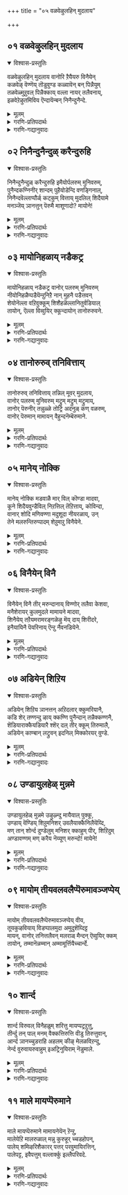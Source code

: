 +++
title = "०५ वळवेऴुलहिन् मुदलाय"

+++


## ०१ वळवेऴुलहिन् मुदलाय
<details open><summary>विश्वास-प्रस्तुतिः</summary>

वळवेऴुलहिन् मुदलाय वानोरि ऱैयैयरु विनैयेन्  
कळवेऴ् वॆण्णॆय् तॊडुवुण्ड कळ्वावॆन् बन् पिन्नैयुम्  
तळवेळ्मुऱुवल् पिन्नैक्काय् वल्ला नायर् तलैवनाय्,  
इळवेऱेऴुतमिविय ऎन्दायॆन्बन् निनैन्दुनैन्दे.
</details>

<details><summary>मूलम्</summary>

वळवेऴुलहिन् मुदलाय वानोरि ऱैयैयरु विनैयेन्  
कळवेऴ् वॆण्णॆय् तॊडुवुण्ड कळ्वावॆन् बन् पिन्नैयुम्  
तळवेळ्मुऱुवल् पिन्नैक्काय् वल्ला नायर् तलैवनाय्,  
इळवेऱेऴुतमिविय ऎन्दायॆन्बन् निनैन्दुनैन्दे.
</details>

<details><summary>गरणि-प्रतिपदार्थः</summary>

वळम् = सुन्दरवाद \(समृद्धवाद\), एऴु उलहिन् = एळु लोकगळिगू, मुदल् आय = मेल्पट्टवराद, वानोर् = नित्यसूरिगळ \(अमरर\), इऱैयै = ऒडॆयनन्नु, अरु विनैयेन् = अपरूपवाद \(अतिक्रूरवाद\) पापगळन्नुळ्ळ नानु, कळवु = कळ्ळतनवन्नु, एळ् = प्रकटिसुवन्तॆ, वॆण्णॆय् = बॆण्णॆयन्नु, तॊडु उण्ड = बाचि तिन्द, कळ्वा = कळ्ळने, ऎन् बन् = ऎन्नुत्तेनॆ, पिन्नैयुम् = अनन्तर \(आमेलू\), तळवु = मल्लिगॆयन्नु, एऴ् = प्रकटिसुवन्तॆ, \(सूचिसुवन्तॆ\), मुऱुवल् = मुगुळ्नगॆय, पिन्नैक्कु आय् = नप्पिन्नैदेविगोस्कर, वल् = बलिष्ठराद \(श्रेष्ठराद\), आनायर् = गोवळर, तलैवन् आय् = ऒडॆयनागि, इळ = यौवनद, एऱ् एऴुम् = गूळिगळु एळन्नू, तऴुविय = \(हिडिदु\) अडगिसिद, ऎन् ताय् = नन्न स्वामिये, ऎन् बन् = ऎन्नुत्तेनॆ, निनैन्दु = चिन्तिसि, नैन्दे = व्यथॆपट्टु. \(सङ्कटगॊण्डे\). 
</details>

<details><summary>गरणि-गद्यानुवादः</summary>

सुन्दरसमृद्धवाद एळु लोकगळिगू मेल्पट्टवराद नित्यसूरिगळ ऒडॆयनन्नु, अतिक्रूरवाद पापगळन्नु माडिद नानु, ’कळ्ळतनवन्नु प्रकटिसुवन्तॆ बॆण्नॆयन्नु बाचि तिन्द कळ्ळने’ ऎन्नुत्तेनॆ. आमेलॆ \(बिरियुव\) मल्लिगॆयन्नु सूचिसुवन्तॆ मुगुळ्नगॆयुळ्ळ नप्पिन्नैदेविगोस्कर श्रेष्ठरू बलिष्ठरू आद गोवळर ऒडॆयनागि यौवनद एळुगूळिगळन्नू हिडिदु अडगिसिद नन्न स्वामिये ऎन्दु नॊन्दु चिन्तिसि ऎन्नुत्तेनॆ. 

इल्लि भगवन्तनन्नु कुरितु मूरु विषयगळन्नु हेळलागिदॆ. मॊदलनॆयदु भगवन्तन परत्व मत्तु सर्वलोकेश्वरत्व मिक्क ऎरडु अवनु श्रीकृष्णनागि अवतरिसिदाग नडॆसिद्दु , गोवळर मनॆगळल्लि नुसुळि बॆण्नॆयन्नुण्डद्दु मत्तु एळु बलिष्ठगूळिगळन्नु ऒब्बने हिडिदु अडगिसिद्दु.

सुन्दरवू समृद्धवू आद एळु लोकगळन्नु सृष्टिसि निर्वहिसुव स्वामियु, अवुगळिन्द आचॆगॆ परमपददल्लि नॆलसिरुव नित्यसूरिगळिगू ऒडॆयनु, निर्वाहकनु. अवर नित्यकैङ्कर्यवन्नु स्वीकरिसुत्ता अवरिगॆ नित्यानन्दसुखवन्नु कॊडतक्कवनु. 

भगवन्तनु श्रीकृष्णनागि अवतरिसि नन्दगोकुलदल्लि नन्दगोप यशोदॆयर साकुमगनागि बॆळॆयुत्तिद्दाग, गोकुलद मनॆमनॆगू नुसुळि, यारिगू अरियदन्तॆ, गोपियरु शेखरिसि भद्रपडिसिद्द बॆण्णॆयन्नॆल्ला बाचि तिन्दु,’कळ्ल’नॆन्दु ’मयूरि’यॆन्दु दूरु पडॆदनु. 

श्रीकृष्णनु यौवनस्थनाद बळिक नडॆदद्दु एळु गूळिगळ प्रसङ्ग. गोवळवंशद राजनॊब्ब एळुगूळिगळन्नु साकिद्दनु. आ राजनिगॆ परमसुन्दरियाद मगळॊब्बळु. अवळिगॆ ’नप्पिन्नैदेवि’ ’सत्यॆ’ ऎम्ब हॆसरु. याव शूरनु, तन्नल्लि रुव एळुगूळिगळन्नू ऒब्बने ऎदुरिसि, हिडिदु, कट्टिहाकुवनो अवनिगॆ तन्न मगळन्नु कॊट्टु मदुवॆ माडुवुदागि प्रकटिसिद्दनु. इदन्नु तिळिदु, श्रीकृष्णनु आ एळु गूळिगळन्नू हिडिदु अडगिदनु मत्तु नप्पिन्नैदेविय कैहिडिदनु. 

आळ्वाररु हेळुत्तारॆ- नानु अत्यन्तनीच. कडुपापि. भगवन्तनादरो महामहिम. तानु सृष्टिसि निर्वहिसुत्तिरुव एळुलोकगळिगू मेल्पट्टिरुव परमपददल्लि नॆलसिरुव नित्यसूरिगळ निर्वाहकने अवनु. इन्थवनन्नु नानु आतुरपट्टु ’बॆण्णॆकळ्ळा’ ऎन्नुत्तेनॆ. नानॆन्दद्दन्नु कुरितु नाने योचिसिदाग, नन्न अल्पतनद अरिवु ननगागुत्तदॆ. आ कूडले, नानु नॊन्दुकॊळ्ळुत्तेनॆ. मत्तु “एळु बलिष्ठगूळिगळन्नु ऒब्बने ऎदुरिसि, अडगिसिद, अप्रतिम शूरने” ऎन्नुत्तेनॆ. 

भगवन्तनिगॆ इष्टवादद्दु यावुदो? अवनन्नु तॆगळिमातनाडुवुदो? इल्लवे, अवनन्नु हॊगळिहाडुवुदो? 

ऎरडू भगवन्तन स्तुतिये\! ऒन्दु निन्दास्तुतियादरॆ, मत्तॊन्दु सहजस्तुति. 

“भगवन्त, नीनु महामहिम, कैवल्यपति.....” ऎन्दु मुन्तागि मनसार स्तुतिसुत्ता, भक्तनु तन्न अल्पतनवन्नु कण्डुकॊळ्ळुवुदु अदन्नु भगवन्तनल्लि निवेदिसिकॊळ्ळुवुदु प्रपत्ति मार्गद ऒन्दु मुख्यवाद मॆट्टिलु ऎन्नुत्तारॆ तिळिदवरु.
</details>



## ०२ निनैन्दुनैन्दुळ् करैन्दुरुहि
<details open><summary>विश्वास-प्रस्तुतिः</summary>

निनैन्दुनैन्दुळ् करैन्दुरुहि इमैयोर्पलरुम् मुनिवरुम्,  
पुनैन्दकण्निनीर् शान्दम् पुहैयोडेन्दि वणङ्गिनाल्,  
निनैन्दवॆल्लाप्पौर्ळ् कट्कुम् वित्ताय् मुदलिल् शिदैयामे  
मनञ्जॆय् ञानत्तुन् पॆरुमै माशूणादो? मायोने\!
</details>

<details><summary>मूलम्</summary>

निनैन्दुनैन्दुळ् करैन्दुरुहि इमैयोर्पलरुम् मुनिवरुम्,  
पुनैन्दकण्निनीर् शान्दम् पुहैयोडेन्दि वणङ्गिनाल्,  
निनैन्दवॆल्लाप्पौर्ळ् कट्कुम् वित्ताय् मुदलिल् शिदैयामे  
मनञ्जॆय् ञानत्तुन् पॆरुमै माशूणादो? मायोने\!
</details>

<details><summary>गरणि-प्रतिपदार्थः</summary>

निनैन्दु = \(निन्नन्नु कुरितु\) चिन्तिसि, नैन्दु = कृशवागि, उळ् करैन्दु = मनस्सु शिथिलगॊण्डु, उरुहि = करगि, इमैयोर् पलरुम् = अनेकानेक देवतॆगळु, मुनिवरुम् = ऋषिगळू, पुनैन्द कण्णि = कट्टिद हारवन्नू, नीर् = नीरन्नू, शान्दम् = गन्धवन्नू पुहैयोडु = धूपवन्नू, एन्दि = तन्दु \(ऎत्तिकॊण्डु बन्दु\), वणङ्गिनाल् = नमस्करिसिदरॆ, निनैन्द = योचिसतक्क \(सङ्कल्पिसतक्क\), ऎल्लाम् पॊरुळ् कट्कुम् = ऎल्ला वस्तुगळिगू, वित्ताय् = कारणनागि, मुदलिल् = \(निन्न\) स्वरूपदल्लिये, शिदैया मे = विकारगॊळ्ळदन्तॆये, मनम् शॆय् =मनस्सु माडुवन्थ, ञानत्तु = \(सङ्कल्पिसुव\) ज्ञानद, उन् पॆरुमै = निन्न हिरिमॆयु, माशु उणादो? = मासुवुदिल्लवे? मायोने = मायात्मकने \(आश्चर्यकारकने\)\! 
</details>

<details><summary>गरणि-गद्यानुवादः</summary>

मायात्मने \(आश्चर्यकारकने\), अनेकानेक देवतॆगळू महर्षिगळू कट्टिद हारवन्नू नीरन्नू गन्धवन्नू धूपवन्नू ऎत्तिकॊण्डु बन्दु नमस्करिसिदरॆ, योचनॆगॆ बरतक्क ऎल्ला वस्तुगळिगू कारणनागि, निन्न स्वरूपदल्लिये, विकारगॊळ्ळदन्तॆये मनस्सु माडुवन्थ सङ्कल्पज्ञानवुळ्ळ निन्न हिरिमॆयु मासुवुदिल्लवे? 

हिन्दिन पाशुरदल्लि, आळ्वाररु तमगू भगवन्तनिगू इरुव अन्तरवन्नु सूचिसतॊडगिदरु. नानु नीच. ऎल्ल रीतियल्लू नानु अधमाधम’ ऎन्तलू ’नीनु महामहिम, कैवल्यपति’ ऎन्तलू हेळतॊडगिदरु. हीगॆ भक्तनु भगवन्तनल्लि तन्न नैच्यभाववन्नु दीननागि भगवन्तनल्लि प्रकटपडिसुवुदन्नु ’नैचान्युसन्धान’ ऎन्नुत्तरॆ. 

इष्टरिन्दले भगवन्तन मनस्सु तम्म कडॆगॆ वालुवुदिल्लवॆन्निसितो हेगो\! आळ्वाररु अदन्ने ई पाशुरदल्लि मत्तॊन्दु बगॆयागि हेळुत्तारॆ. 

आळ्वाररु हेळुत्तारॆ- भगवन्त, निन्न कॆलसगळॆल्लवू आश्चर्यकारकगळु. सङ्कल्पमात्रदिन्दले नीनु सृष्ट्टियन्नु नडॆसुत्ती. योचनॆगॆ बरतक्क ऎल्ला वस्तुगळु नीनु मनस्सु माडिद कूडले सृष्टिगॊळ्ळुत्तवॆ. हीगॆ, सृष्टियागुव ऒन्दॊन्दु वस्तुविगू मूलवस्तुयाद बळिकलू नीनु निन्न स्वस्वरूपदिन्दले बॆळगुवॆ. विकारहॊन्दुवुदे इल्ल\! इदु निन्न साटियिल्लद हिरिमॆयल्लवे? आश्चर्यकारिये नीनु\! परमपददल्लि, ऎन्दरॆ, निन्न सृष्टियिन्द आचॆगॆ, नित्यसूरिगळ परिशुद्धवाद नित्यसेवॆयन्नु स्वीकरिसुत्ता अवरिगॆ सन्तृप्तियन्नुण्टुमाडुत्ता इरुवुदु मात्रवे निन्न पूर्णतॆये? ब्रह्मादि देवतॆगळु, सनकसनन्दादि महर्षिगळू तीर्थ, पुष्पगन्ध, धूप, नमस्कारगळॊडनॆ निन्नन्नु पूजिसि आश्रयिसुवाग निर्मलवाद \(परमपवित्रवाद\) निन्न हिरिमॆगॆ कळङ्कवुण्टागुवुदिल्लवे? कडुनीचनाद नन्न पूजाश्रयदिन्द मात्रवे निन्न महिमॆगॆ कुन्दु बरुवुदे? 

भगवन्तनिगॆ आश्रितरॆल्लरू समरे, ब्रह्मनागलि, रुद्रनागलि, दिक्पालकरागलि, महर्षिगळागलि, कडुपापि मानवने आगलि – ऎल्लरिगू ऒन्दे समनागि कृपॆदोरुवुदरल्लिदॆ भगवन्तन हिरिमॆ\! 

वस्तुविन उत्पत्तिगॆ मूरु कारणगळुण्टॆन्नुत्तारॆ. इदन्नु निदर्शनद मूलक विवरिसुत्तारॆ. मडकॆ ऎम्ब वस्तु इदॆ. इदक्कॆ मूलवस्तु मण्णु. मण्णिनिन्द मडकॆ आगुत्तदॆ. मण्णन्नु मडकॆय रूपक्कॆ तरुववनु कुम्बार. कुम्बारनिल्लदॆ, मण्णिद्दरू मडकॆ इल्ल. आद्दरिन्द, कुम्बार मडकॆयागुवुदक्कॆ मत्तॊन्दु कारण. मण्णु, कुम्बार, इद्दरू सह मडकॆय रूपवन्नु उण्टुमाडुवुदक्कॆ मत्तॊन्दु वस्तु बेकु. अदु तट्टुव कोलु, अथवा चक्र. इदु मूरनॆय कारण. ई मूरु कारणगळिगॆ हॆसरुगळिवॆ. मण्णन्नु ’उपदान कारण” ऎन्नुत्तारॆ. कुम्बारनन्नु ’निमित्त कारण’ ऎन्नुत्तारॆ. तट्टुव कोलु चक्रगळन्नु सहकारि कारण’ ऎन्नुत्तारॆ. 

मण्णु होगि मडकॆ आयितु, दिट. मडकॆ मण्णिनदे आदरू अदक्कॆ मॊदलु तॆगॆदुकॊण्ड मण्णिन रूपविल्ल. मण्णु, आद्दरिन्द, विकारगॊण्डु मडकॆ आयितु. याव वस्तु उत्पत्तियादरू सह, अदु तन्न मूलरूपवन्नु उळिसिकॊळ्ळलारदु. अदु विकारगॊळ्ळलेबेकु. इदु सृष्टिय नियम ऎन्नुत्तारॆ. 

भगवन्तन विषयवन्नु तॆगॆदुकॊण्डरॆ, सृष्टिय ऎल्ला वस्तुगळिगू भगवन्तने उपादान कारण. कण्णिगॆ काणिसुव, योचनॆगॆ बरुव ऎल्ला बगॆय चेतन अचेतन वस्तुगळू अवने आगि, अवुगळु बदलावणॆ हॊन्दुवुदक्कू अवने निमित्त कारणनागुत्तानॆ. सङ्कल्प मात्रदिन्दले हागॆ माडुवुदरिन्द भगवत्सङ्कल्पवे अवनिगॆ सहकारि साधन \(सहकारिकारण\), ऎल्ल कारणगळू अवने आगि, वस्तुगळन्नु सृष्टिसि ऎन्दरॆ बेरॆबेरॆ वस्तुगळ रूपदल्लि कण्डु बन्दरू सह, हॊन्ददन्तॆ, स्वस्वरूपदल्लिये अन्तर्यामियागि शोभिसुत्तिरुववनु भगवन्त\! निजवागियू इदु आश्चर्यकरवे\! अदक्केये अवनु ’मायन्’
</details>



## ०३ मायोनिहळाय् नडैकट्र
<details open><summary>विश्वास-प्रस्तुतिः</summary>

मायोनिहळाय् नडैकट्र वानोर् पलरुम् मुनिवरुम्  
नीयोनिहळैप्पडैयॆन्ऱुनिऱै नान् मुहनै पडैत्तवन्  
शेयोनॆल्ला वऱिवुक्कूम् शिशैहळॆल्लानितुर्वडियाल्  
तायोन्, ऎल्ला विव्वुयिर् क्कून्दायोन् तानोरुरुवने.
</details>

<details><summary>मूलम्</summary>

मायोनिहळाय् नडैकट्र वानोर् पलरुम् मुनिवरुम्  
नीयोनिहळैप्पडैयॆन्ऱुनिऱै नान् मुहनै पडैत्तवन्  
शेयोनॆल्ला वऱिवुक्कूम् शिशैहळॆल्लानितुर्वडियाल्  
तायोन्, ऎल्ला विव्वुयिर् क्कून्दायोन् तानोरुरुवने.
</details>

<details><summary>गरणि-प्रतिपदार्थः</summary>

मा = उत्तमवाद, योनिहळाय् = हुट्टन्नुळ्ळवरागि, नडै = \(श्रेष्ठवाद\) नडतॆयन्नु \(स्वभाववन्नु\), कट्र = कलितिरुव, वानोर् पलरुम् = अनेक देवत्गळन्नू, मुनिवरुम् = महर्षिगळन्नू, योनिहळै = \(इता ऎल्ला\) जन्तुगळन्नू \(प्राणिगळन्नू\), नी पडै ऎन्ऱु = नीनु सृष्टिसु ऎन्दु, निऱै = पूर्णज्ञानियाद, नान् मुहनै = नाल्मुखनन्नु, पडैत्तवन् = सृष्टिसिदवनू, ऎल्ला अऱिवुक्कूम् = ऎल्ला बगॆय ज्ञानक्कू, शेयोन् = ऎटुकदवनू, तिशैहळ् ऎल्लाम् = ऎल्ला दिक्कुगळन्नू, तिरुवडियाल् = तिरुवडियिन्द, तायोन् = अळॆदुकॊण्डवनू \(पडॆदुकॊण्डवनू\), ऎल्ला वॆप्पुयिर् क्कूम् = ऎल्ला बगॆय \(आशॆ, द्वेष, दुःखगळुळ्ळ\) जीवगळिगू, तायोन् = तायागिरुववनू, तान् = तानु \(भगवन्तनु\), ओर् उरुवने = साटियिल्लद रूपवुळ्ळाने \(स्वभाववुळ्ळवने\). 
</details>

<details><summary>गरणि-गद्यानुवादः</summary>

उत्तमवाद हुट्टन्नुळ्ळवरागि, श्रेष्ठवाद स्वभाववन्नू नडतॆयन्नू कलितवराद अनेक देवतॆगळन्नू महर्षिगळन्नू इतर ऎल्ला जीविगळन्नू नीनु सृष्टिसु ऎन्दु ज्ञानपूर्णनाद नाल्मुखनन्नु सृष्टिसिदवनू, ऎल्ला बगॆय ज्ञानक्कू \(तिळिवळिकॆगू\), ऎटुकदवनू, तिरुवडियिन्द ऎल्ला दिक्कुगळन्नू अळॆदु \(पडॆदु\)कॊण्डवनू, ऎल्ला बगॆय \(आशॆ, द्वेष, दुःखगळ\) जीवगळिगू तायियागिरुववनू आद भगवन्तनु साटियिल्लद रूपवुळ्ळवने \(स्वभाववुळ्ळवने\). 

हिन्दिन ऎरडु पाशुरगळल्लि आळाररु भगवन्तन ’परमश्रेष्ठत्व’वन्नू, तम्म ’परम नीचत्व’वन्नू कुरितु हेळिदरष्टॆ. ई पाशुरदल्लि भगवन्तन हिरिमॆयन्नु इन्नष्टु विशपडिसुत्ता, स्वामिय परत्वगुणगळ हिरिमॆ ऎष्टु महोन्नतवो, अवन सौलभ्यादि गुणगळू अष्टे दिव्यवादवु ऎम्ब विषयवन्नु इल्लि ऒत्ति हेळुत्तिद्दारॆ.

भगवन्तनॆन्थवनु? अवनु सृष्टिकौशलनिपुण. ज्ञान अगोचर. परमसमर्थ. वात्सल्य जलधि. 

आळ्वाररु हेळुत्तारॆ- भगवन्तनु सृष्टिकार्यवन्नु नडॆसुवुदक्कागि मॊट्टमॊदलु चतुर्मुख \(ब्रह्म\)नन्नु सृष्टिसिदनु. अवनिगॆ वेदवन्नुपदेशिसि पूर्णज्ञानवन्नुण्टुमाडिदनु. बळिक, मेलण लोकगळ वासिगळाद अनेकानेक देवतॆगळन्नू महर्षिगळन्नू सृष्टिसॆन्दू, \(अवर सहायदिन्द\) इतर ऎल्ला जीविगळन्नू सृष्टिसॆन्दू अणतियित्तनु. अवन सृष्टि कौशल्यवॆन्थाद्दु\! इतर ऎल्ला जीविगळन्नू सृष्टिसॆन्दू आणतियित्तनु. अवन सृष्टिकौशल्यवॆन्थाद्दु\! ऎष्टे ज्ञानवन्नु गळिसिकॊण्डरू सह आ ज्ञानक्कॆ ऎटुकदवनु भगवन्त\! अवन सामर्थ्यवो, आश्चर्यकारक\! त्रिविक्रमनागि अवतरिसि, तन्न ऎरडु तिरुवडिगळिन्दले ऎल्ला लोकगळन्नू ऎल्ला दिक्कुगळन्नू आवरिसि अळॆदुकॊण्डवनु\! आशॆ, द्वेष मत्तु सङ्कटगळन्ने प्रधानवागि उळ्ळ ऎल्ला जीविगळिगू अवनु तायियन्तॆ वात्सल्यदिन्द सलहतक्कवनु. 

भगवन्तनु मॊदलु चतुर्मुखनन्नु सृष्टिसि, अवनिगॆ ज्ञानवन्नित्तु, उत्तमवाद हुट्टन्नुळ्ळवरन्नु सृष्टिसु – ऎन्दनन्तॆ. ब्रह्मनु तन्न सृष्टिकार्यक्कॆ अनुकूलिसुवन्तॆ, सप्तर्षिगळन्नू, अष्टवसुगळन्नू, दशप्रजापतिगळन्नू, एकादशरुद्ररन्नू, द्वादशादित्यरन्नू मॊदलु सृष्टिसिकॊण्डनन्तॆ. अवर मूलक जगत्तिन ऎल्ला वस्तुगळू, ऎल्ला जीविगळू उत्पत्तियादरन्तॆ. सृष्टिय क्रमवे ऒन्दु सॊगसु\!
</details>



## ०४ तानोरुरुव् तनिवित्ताय्
<details open><summary>विश्वास-प्रस्तुतिः</summary>

तानोरुरुव् तनिवित्ताय् तन्निल् मूवर् मुदलाय,  
वानोर् पलरुम् मुनिवरुम् मट्रुम् मट्रुम् मट्रुमाय्,  
तानोर् पॆरुनीर् तन्नुळ्ळे तोट्रि अदनुळ् कण् वळरुम्,  
वानोर् पॆरुमान् मामायन् वैहुन्दनॆम्बॆरुमाने.
</details>

<details><summary>मूलम्</summary>

तानोरुरुव् तनिवित्ताय् तन्निल् मूवर् मुदलाय,  
वानोर् पलरुम् मुनिवरुम् मट्रुम् मट्रुम् मट्रुमाय्,  
तानोर् पॆरुनीर् तन्नुळ्ळे तोट्रि अदनुळ् कण् वळरुम्,  
वानोर् पॆरुमान् मामायन् वैहुन्दनॆम्बॆरुमाने.
</details>

<details><summary>गरणि-प्रतिपदार्थः</summary>

तान् = तानु, ओर् उरुवे = ऒब्बने \(ऒन्दे ऒन्दु रूपवे\), तनि = परिपूर्णनाद, वित्तुआय् = मूलकारणनागि \(उपादान कारणनागि\), तन्निल् = तन्नल्लिये, मूवर् = मूवरु, मुदलाय = मॊदलाद, वानोर् पलरुम् = अनेक देवतॆगळन्नू, मुनिवरुम् = महर्षिगळन्नू, मट्रुम् मट्रुम् = इन्नू इन्नू, मुट्रुम् आय् = ऎल्लवू आगि, तान् = तानु, ओर् = साटियिल्लद, पॆरुनीर् = महासमुद्रवन्नु, तन् उळ्ळॆ = तन्न ऒळगेये, तोट्रि = सृष्टिसि, अदनुळ् = अदरॊळगॆ, कण् = पवडिसि \(निद्रिसुव\), वानोर् पॆरुमान् = देवतॆगळ \(नित्यसूरिगळ\) स्वामियू, मा मयन् = महाद्भुतकारियू आद, वैहुन्दन् = वैकुण्ठपतियु, ऎम् पॆरुमाने = नन्न स्वामिये. 
</details>

<details><summary>गरणि-गद्यानुवादः</summary>

तानॊब्बने \(ऒन्दु रूपवे\) परिपूर्णनाद मूलकारणनागि, तन्नल्लिये मूवरु मॊदलाद अनेक देवतॆगळू महर्षिगळू, इन्नूइन्नू ऎल्लवू आगि, तानु, साटियिल्लद महासमुद्रवन्नु तन्नॊळगॆये सृष्टिसि, अदरल्लि पवडिसि निद्रिसुव, देवतॆगळ \(नित्यसूरिगळ\)स्वामियू, महाद्भुतकारियू आद वैकुण्ठपतियु नम्म स्वामिये. 

ऒब्बने आद भगवन्तनु इडिय सृष्टिगे उपादान कारणनागि, सृष्टियल्लि कण्डु बरुव ऎल्ल चेतन अचेतन वस्तुगळ उत्पत्तिगॆ निमित्त कारणनू आगिद्दानॆ. अवुगळ उत्पत्तिगॆ सहायक कारणवॆम्बुदु भगवन्तन सङ्कल्प मात्रवे. हीगॆ, ऎल्ल वस्तुगळन्नू उण्टुमाडिद बळिकॆ अवुगळॆल्लदर अन्तर्यामियागियू इद्दुकॊण्डु, ऎल्लवन्नू निर्वहिसुत्तानॆ. अल्लदॆ, तन्नल्लिये निद्रिसुत्तानॆ. मत्तु ई सृष्टियिन्द आचॆयिरुव परमपददल्लिरुव नित्यसूरिगळिगू ऒडॆयनागि, वैकुण्ठपतियागिद्दानॆ. आद्दरिन्दले, अवनु ’मामायन्’ – महाद्भुतकारि\! 

आळ्वाररु हेळुत्तारॆ- यारु तानॊब्बने आगि, इडियसृष्टिगॆ मूलकारणनो, यारु तन्नॊडनॆ, ब्रह्म, रुद्ररन्नु त्रिमूर्तिगळागि उण्टुमाडिदनो, मत्तु अनेकानेक देवतॆगळन्नू महर्षिगळन्नू, मानवरन्नू, इतर ऎल्ला प्राणिगळन्नू पक्षिगळन्नू, कृमिकीटगळन्नू, ऎल्ला अचेतन वस्तुगळन्नू सृष्टिसिदनो, यारु तन्नॊळगेये साटियिल्लद महासमुद्रवॊन्दन्नु सृष्टिसि, अदरल्लि पवडिसि निद्रिसुवनो, यारु तन्न सृष्टियिन्द आचॆगिन परमपददल्लि नॆलसिरुव नित्यसूरिगळिगॆ ऒडॆयनो, आ महाद्भुतकारियाद वैकुण्ठपतिये नन्न स्वामि\!
</details>



## ०५ मानेय् नोक्कि
<details open><summary>विश्वास-प्रस्तुतिः</summary>

मानेय् नोक्कि मडवाळै मार् विल् कॊण्डा मादवा,  
कूने शिदैयवुन्डैविल् निऱत्तिल् तॆऱित्ताय्, कोविन्दा,  
वानार् शोदि मणिवण्णा मदुशूदा नीयरळाय्, उन्  
तेने मलरुन्तिरुप्पादम् शेऱुमाऱु विनैयेने.
</details>

<details><summary>मूलम्</summary>

मानेय् नोक्कि मडवाळै मार् विल् कॊण्डा मादवा,  
कूने शिदैयवुन्डैविल् निऱत्तिल् तॆऱित्ताय्, कोविन्दा,  
वानार् शोदि मणिवण्णा मदुशूदा नीयरळाय्, उन्  
तेने मलरुन्तिरुप्पादम् शेऱुमाऱु विनैयेने.
</details>

<details><summary>गरणि-प्रतिपदार्थः</summary>

मान् एय् = जिङ्कॆयन्नु होलुवॆ, नोक्कि = नोटवुळ्ळवळाद, मडवाळै = साध्वियन्नु, मार् विल् कॊण्डाय् = ऎदॆयल्लिरिसिकॊण्डवने, मादवा = लक्ष्मीदेविय पतिये, कूने = गूनॊन्दन्ने, शिदैय = नाशपडिसुवन्तॆ, उण्डै विल् = बग्गिरुव बिल्लिन, निऱत्तिल् = रीतियल्लि, तॆऱित्ताय् = नॆट्टगॆ माडिदवने, कोविन्दा = गोविन्दने, वान् = बानॆल्लवू \(आकाशवॆल्लवू\), आर् = तुम्बिरुव, शोदि = ज्योतिये, मणिवण्णा = इन्द्रनीलमणिय बण्णदवने, मदुशूदा = मधुसूदनने, नी = नीनु, अरुळाय् = कृपॆदोरु, तेने = जेनन्ने \(सुरिसुवन्थ\), मलरुम् = अरळिरुव, तिरुप्पादम् = पवित्रवाद पादगळन्नु, शेऱुम् आऱु = सेरुवन्तॆ, विनैयेने =\(नानु\) पापियादवनल्ल\! 
</details>

<details><summary>गरणि-गद्यानुवादः</summary>

जिङ्कॆयन्नु होलुव नोटवुळ्ळवळाद साध्वियन्नु ऎदॆयल्लिरिसिकॊण्डवने, लक्ष्मीपतिये, \(माधवने\) बग्गिद बिल्लिन रीतियल्लिरुववळ गूनॊन्दन्ने नाशपडिसुवन्तॆ नॆट्टगॆ माडिदवने, गोविन्दा, बानॆल्लवू तुम्बिरुव ज्योतिये, इन्द्रनीलमणिय बण्णदवने, मधुसूदना, जेनन्ने सुरिसुवन्तॆ अरळिरुव \(निन्न\) पवित्रपादगळन्नु सेरुवन्तॆ नीनु करुणिसु. नानु कडुपापियल्ल\! 

जिङ्कॆय कण्णु विशाल मत्तु चञ्चल. अदर नोटवू हागॆये चञ्चल भयगळिन्द तुम्बिद्दु. लक्ष्मीदेवियन्नु आळ्वाररु जिङ्कॆयन्नु होलुव नोटवन्नुळ्ळवळु’ ऎन्दु विवरिसिद्दारॆ. दयास्वरूपळे आगिरुव श्रीदेवियन्नु भगवन्तनु तन्न ऎदॆयल्लिरिसिकॊण्डिद्दानॆ. आश्रितर बगॆगॆ अवनॆदॆ दयॆयिन्द करगि होगुत्तदॆ ऎन्दन्तॆ. 

माधव ऎन्दरॆ लक्श्मीदेविय पति. भगवन्तन अनेक हॆसरुगळल्लि इदॊन्दु प्रियवाद हॆसरु.

“गूनॊन्दन्ने ...........................नॆट्टगॆ माडिदवने” – इदु भगवन्तन कृष्णावतारद सङ्गति. मधुरॆय राजनाद कंसनु रामकृष्णरन्नु धनुर्यागक्कॆन्दु मधुरॆगॆ बरमाडिकॊण्डनु. मधुरॆय राजबीदियल्लि गूनुबॆन्निन कुब्जॆयॊब्बळु कैयल्लि गन्धद बट्टलन्नु हिडिदुहोगुत्तिद्दळु. कृष्णनु अवळन्नु निल्लिसि ’नीनु ईग तॆगॆदॊय्युव गन्ध यारिगागि?’ ऎन्दु केळिदनु. ’इदु कंस महाराजनिगॆ. ननगॆ इदेकॆ कॆलस’ ऎन्दळु कुब्जॆ. ’नमगू पूसलु स्वल्पगन्धवन्नु कॊडुवॆया?’ ऎन्दु केळिदनु कृष्ण. ’ओहो, आनन्ददिन्द कॊडुवॆ. इदो तॆगॆदुकॊळ्ळि’ ऎन्दळु कुब्जॆ. अण्णतम्मन्दिरु गन्धवन्नु मैगॆ लेपिसिकॊण्डरु. बळिक, कृष्णनु कृपादृष्टियन्नु बीरुत्ता, तन्न कैय ऎरडु बॆरळुगळिन्द अवळ गल्लवन्नु हिडिदु, तन्न काल हॆब्बॆरळिनिन्द अवळ पादवन्नु मॆट्टि, अवळन्नु स्वल मेलक्कॆत्तिदनु. कूडले अवळ गूनुमायवायितु. अवळु उत्तम सुन्दरियादळु\! 

बळॆयन्तॆ बग्गिरुव बिल्लन्नु नॆट्टगॆ माडलु अदर ऒन्दु तुदियन्नु कालिनिन्द मॆट्टि, मत्तॊन्दु तुदियन्नु कैयिन्द हिडिदु मेलक्कॆत्तबेकु. कृष्णनु कुब्जॆय गूनन्नु निवारिसिद्दु हागॆये. सुन्दरवाद उपमान. 

गोवुगळन्नु प्रीत्यादरगळिन्द सलहुववनु गोविन्द.

मधु ऎम्ब रक्कसनन्नु कॊन्दवनु मधुसूदन. 

आळ्वाररु हेळुत्तारॆ- श्रीदेवियन्नु ऎदॆयल्लिट्टुकॊण्डिरुव माधवने, कुब्जॆय गूनन्नु निवारिसिद परमोपकारिये, गोविन्द, बानॆल्लवू तुम्बि बॆळगुव ज्योतिये, इन्द्रनीलमणिवण्णने, दुष्टनिग्रहमाडुववने, मधुसूदना, जेनुतुम्बि अरळिसुन्दरवागिरुव निन्न पादकमलगळन्नु नानु सेरिकॊळ्ळुवन्तॆ ननगॆ कृपॆ माडु. नानु कडुपापि\!
</details>



## ०६ विनैयेन् विनै
<details open><summary>विश्वास-प्रस्तुतिः</summary>

विनैयेन् विनै तीर् मरुन्दानाय् विण्णोर् तलैवा केशवा,  
मनैशेरायर् कुलमुदले मामायने मादवा,   
शिनैयेय् तऱैयमरामरङ्गळेऴु मॆय् दाय् शिरीदरे,  
इनैयायिनै पॆयरिनाय् ऎन्ऱु नैवनडियेने.
</details>

<details><summary>मूलम्</summary>

विनैयेन् विनै तीर् मरुन्दानाय् विण्णोर् तलैवा केशवा,  
मनैशेरायर् कुलमुदले मामायने मादवा,   
शिनैयेय् तऱैयमरामरङ्गळेऴु मॆय् दाय् शिरीदरे,  
इनैयायिनै पॆयरिनाय् ऎन्ऱु नैवनडियेने.
</details>

<details><summary>गरणि-प्रतिपदार्थः</summary>

विनैयेन् = पापियाद नन्न, विनै = पापगळन्नु, तीर् = तीरिसुव, मरुन्दु आनाय् = औषधियादवने, विण्णोर् तलैवा = देवतॆ \(नित्यसूरि\)गळिगॆ ऒडॆयने, केशवा = केशवने, मनै शेर् = मनॆगळल्लि सेरि, आयर् = गोवळर, कुल मुदले = कुलक्के यजमाननादवने, मामायने = अद्भुताश्चर्यकारकने, मादवा =माधवने, शिनै एय् = कॊम्बॆगळिन्द कूडिद, तऴैय = हसुरॆलॆगळिन्द तुम्बिद, मरामरङ्गळ् एऴुम् = सालवृक्षगळु एळन्नू, ऎय् दाय् = ऒन्दे बाणदिन्द हॊडॆदवने, शिरिदरा = श्रीधरने, इनै आय् = नाशकारकने, इनै पॆयरिन् आय् = अञ्जतक्क हॆसरिनवने ऎन्ऱु = ऎन्दु. नैवन् = सङ्कटपडुत्तेनॆ, अडियेने = पादसेवकनाद नाने. 
</details>

<details><summary>गरणि-गद्यानुवादः</summary>

पापियाद नन्न पापगळन्नु तीरिसुव मद्दादवने \(औषधियादवने\), नित्यसूरिगळ ऒडॆयने, केशवा, गोवळर मनॆगळल्लि सेरि, अवर कुलक्के यजमाननादवने, अद्भुताश्चर्यकारकने, माधवा, कॊम्बॆगळिन्दलू हसुरॆलॆगळिन्दलू कूडिद एळु सालवृक्षगळन्नू ऒन्दे बाणदिन्द रन्ध्रमाडिदवने, श्रीधरा, नाशकारकने, अञ्जतक्क हॆसरिनवने, ऎन्दु पादसेवकनाद नानु सङ्कटपडुत्तिद्देनॆ. 

पापवॆम्बुदु जन्मक्कॆ अण्टि बन्दिरुव बलुकॆट्ट व्याधि. अदन्नु निर्मूलगॊळिसुवुदक्कॆ दिव्यऔषधि ऎन्दरॆ भग्वन्नामस्मरणॆये.

परमपददल्लि वासिसुव नित्यसूरिगळिगॆ निर्वाहकनागिरुववनु भगवन्तने. 

केशव – भगवन्तन अनन्त नामगळल्लि ऒन्दु. सुन्दरवाद केशराशियुळ्ळवनु, केशि ऎम्ब राक्षसनन्नु कॊन्दु हाकिदवनु, मत्तु ब्रह्मादिगळॆल्लर ऒडॆयनाद सर्वेश्वरनु – इवॆल्ल ’केशव’ ऎम्बुदर अर्थ. 

भगवन्तनु श्रीकृष्णनागि अवतरिसि, नन्दगोप यशोदॆयर कण्मणियागि बॆळॆयुवाग, नन्दगोकुलद ऎल्ल मनॆयवरिगू मुद्दु मगुवागिये बॆळॆदनष्टॆ. अवनल्लि कडु शत्रुत्ववन्नू साधिसि, अवनन्नु कॊल्लिसलु नानारीतियल्लि यत्निसिद कंसनन्नु कॊन्दु, गोवळकुलक्के मुन्दाळागि निन्त. कृष्णावतारदल्लि नडॆसिद अद्भुत साहसगळू, आश्चर्यकरवाद कृत्यगळू हेळतीरदष्टिवॆ. अदक्के अवनन्नु ’मामायन्’ ऎन्दु करॆयुवुदु\! 

माधव – ऎन्दरॆ, लक्ष्मीपति, भगवन्त, अवन दिव्यनामगळल्लि इदॊन्दु. 

सालवृक्षगळु एळन्नू तन्न ऒन्दे बाणदिन्द रन्ध्रगॊळिसिद बिल्लाळतनवन्नु तोरिसिद्दु भगवन्तनु श्रीरामनागि अवतरिसिदाग, किष्किन्धॆय राज्यभ्रष्ठनाद वानराधिपति सुग्रीवनिगॆ तन्न बिल्गारिकॆय हॆग्गळिकॆयॆष्टॆम्बुदन्नु तोरिसुव ऒन्दु निदर्शन मात्र. 

श्रीधर – भगवन्तन दिव्यनामगळल्लि ऒन्दु. सकल सम्पत्तुगळिगू आश्रयने अवनु ऎम्बुदु. 

नाशकारक – जन्मद पुनरावर्तनॆय सङ्कटवन्नु नाशपडिसतक्कवनु. भगवन्नामस्मरणॆयिन्द ऎल्ला बगॆय पापगळू, दुःखसङ्कटगळन्नू नाशपडिसुत्तारष्टॆ. 

अञ्जतक्क हॆसरिनवनु – दुष्टरु, सज्जन कण्टकरु, राक्षसरु, मुन्तादवरॆल्लरू भगवन्तन हॆसरन्नु केळिद कूडले, नडुगुत्तिद्दरु. ’हरि’ ऎम्ब मातु हिरण्यकशिपुविगॆ कोपवन्नु उक्किसुत्तिद्दरू, अदर हिन्नलॆय अन्तरङ्गदल्लि अञ्जिकॆये. ’कृष्ण’ ऎम्ब हॆसरु कंसनिगॆ अञ्जिकॆ तरुत्तिद्द हागॆ. 

आळ्वाररु हेळुत्तारॆ- स्वामी, निन्नन्नु कूडिकॊळ्ळलु अड्डियागिरुव नन्न पापराशियन्नु निर्मूलगॊळिसतक्क सौशील्यवुळ्ळवने, नित्यविभूति, लीलाविभूतिगळन्नु निर्वहिसुववने, आश्रितरल्लि अपरिमितवाद वात्सल्यतोरुववने, साटियिल्लद सामर्थ्यवुळ्ळवने, अद्भुताश्चर्यकारकने, दुष्टशिक्षकने, माधवा, केशवा, श्रीधरा, निन्न दिव्यनामगळन्नु कीर्तिसुत्ता, निन्न अगलिकॆयन्नु सहिसलारदॆ सङ्कटपडुत्तिरुव पादसेवकनाद नन्नल्लि कृपॆदोरु.
</details>



## ०७ अडियेन् शिऱिय
<details open><summary>विश्वास-प्रस्तुतिः</summary>

अडियेन् शिऱिय ञानत्तन् अऱिदलार् क्कुमरियानै,  
कडि शेर् तण्णन्दु ऴाय् क्कण्णि पुनैन्दान् तन्नैक्कण्णनै,  
शॆडियाराक्कैयडियारै श्शॆर् दल् तीर् क्कूम् तिरुमालै,  
अडियेन् काण्बान् लट्रुवन् इदनिल् मिक्कोरयर् वुण्डे.
</details>

<details><summary>मूलम्</summary>

अडियेन् शिऱिय ञानत्तन् अऱिदलार् क्कुमरियानै,  
कडि शेर् तण्णन्दु ऴाय् क्कण्णि पुनैन्दान् तन्नैक्कण्णनै,  
शॆडियाराक्कैयडियारै श्शॆर् दल् तीर् क्कूम् तिरुमालै,  
अडियेन् काण्बान् लट्रुवन् इदनिल् मिक्कोरयर् वुण्डे.
</details>

<details><summary>गरणि-प्रतिपदार्थः</summary>

अडियेन् = पादसेवकनाद नानु, शिऱिय ञानत्तन् = अत्यल्पज्ञानवुळ्ळवनु, अऱिदल् = तिळियुवुदक्कॆ, आर् क्कूम् = यारिगादरू, \(ऎन्थ ज्ञानिगादरू\), अरियानै= असाध्यवागिरुववनन्नु, कडि शेर् = परिमळ तुम्बिद, तण् = तम्पाद, अम् = सॊबगिन, तुऴाय् कण्णि = तुलसिय हारवन्नु, पुनैन्दान् तन्नै = धरिसिदवनाद, कण्णनै = कृष्णनन्नु, शॆडि = पापगळु, आर् = तुम्बिद, आक्कै = देहद, अडियारै = पादसेवकर \(भक्तर\), शेर्दल् = बन्धनवन्नु, तीर् क्कूम् = तीरिसुव तिरुमालै = सर्वेश्वरनन्नु, अडियेन् = पादसेवकनाद नानु, काण्बान् = नोडुवुदक्कागि, \(नोडबेकॆन्दु\), अलट्रुवन् = ऒदरुत्तिद्देनॆ. दनिल् = इदरल्लि, \(इदक्किन्तलू\), मिक्कु = हॆच्चिनदाद, ओर् अयर् वु = उण्डे = ऒन्दु अविवेकवुण्टे? 
</details>

<details><summary>गरणि-गद्यानुवादः</summary>

पादसेवकनाद नानु अत्यल्पज्ञानवुळ्ळवनु. ऎन्थ ज्ञानिगादरू तिळियुवुदक्कॆ असाध्यवागिरुववनन्नु, परिमळ तुम्बिद सॊबगिन तम्पाद तुलसिय हारवन्नु धरिसिदवनाद कृष्णनन्नु, पापगळु तुम्बिद देहद भक्तर \(पादसेवकर\), बन्धनवन्नु तीरिसतक्क सर्वेश्वरनन्नु, पादसेवकनाद नानु काणबेकॆन्दु कॊनॆ मॊदलिल्लदन्तॆ ऒन्दे समनागि ऒदरुत्तिद्देनॆ. इदक्किन्तलू हॆच्चिनदाद ऒन्दु अविवेकवुण्टे? 

आळ्वाररु हेळुत्तारॆ- भगवन्तनन्नु ऎन्थवरु आशिसबेकु? नन्नन्थ अल्पमतिये? महाज्ञानिगळे? पापिगळादरू भगवन्तनल्लि दृढभक्तियुळ्ळवरे? ऎष्टे ज्ञानसम्पन्ननादरू सह, भगवन्तनन्नु तन्न ज्ञानद सहायदिन्दले सरियागि अरितुकॊळ्ळलार. भगवन्तनु ज्ञानक्कॆ सुलभवागि ऎटुकदवनु. आदरू सह, ज्ञानियु भगवन्तनन्नु सहजवागि आशिसबहुदु. 

भक्तिमार्गवन्नु हिडिदवनु. भगवत्कैङ्कर्यदल्लि तॊडगबेकॆन्दु आशिसबहुदु. अदर मूलक भगवन्तनन्नु सेरबेकॆन्दु आशिसबहुदु. सर्वेश्वरन तिरुवडिगळन्नाश्रयिसिद ऎन्थ पापियादरू सह, पुनीतनागि, भगवत्कृपॆगॆ ऒळपट्टु उद्धारगॊळ्ळबहुदु. 

भगवन्तनेनु सामान्यने? अवनु सर्वेश्वर. कृष्णावतारियागि, परिमळतुम्बिद सॊगसाद तम्पाद तुलसिय हारवन्नु धरिसि शोभिसतक्कवनु. ज्ञाननिधिये अवनु. आश्रित रक्षक. कृपाजलधि. अत्यन्त सुलभनु. वात्सल्यनिधि.

नानो महामूढ \(अल्पमति\), पादसेवकनॆम्ब सोगन्नु हाकिकॊण्डु, पापदिन्द तुम्बिद देहवन्नु हॊत्तु, महामहिमनू सकलसद्गुणसम्पन्ननू आद सर्वेश्वरनन्नु काणबेकॆन्दु कॊनॆ मॊदलिल्लदन्तॆ, ऒन्दे समनागि विलपिसुत्तिद्देनल्ल\! नानॊब्ब अविवेकिये सरि\! नन्न आशॆयन्नु ईडेरिसिकॊळ्ळबेकॆन्दु हीगॆ नानु ऒदरुत्तिरुवुदक्किन्तलू हॆच्चिन अविवेक बेरॆ यावुदादरू इदॆये? 

अल्पमतियादरू, कडुपापियादरू, भगवन्तन तिरुवडिगळन्नु बिडदॆ आश्रयिसि, अवुगळन्नु पडॆदुकॊळ्ळबेकॆन्दु ऎडॆबिडदॆ हम्बलिसुत्तिद्दरॆ, भगवन्तनन्नु अवनु तप्पदॆ सेरुवनु ऎन्नुत्तारॆ आळ्वाररु.
</details>



## ०८ उण्डायुलहेळ् मुन्नमे
<details open><summary>विश्वास-प्रस्तुतिः</summary>

उण्डायुलहेळ् मुन्नमे उऴुऴ्न्दु मायैयाल् पुक्कू,  
उण्डाय् वॆण्डिय् शिऱुमनिशर् उवलैयाक्कैनिलैयॆय्दि,  
मण् तान् शोर्न्द दुण्डेलुम् मनिशर् क्काहुम् पीर्, शिऱिदुम्  
अण्डावण्णम् मण् करैय नॆय्यूण् मरुन्दो\! मायेने\!
</details>

<details><summary>मूलम्</summary>

उण्डायुलहेळ् मुन्नमे उऴुऴ्न्दु मायैयाल् पुक्कू,  
उण्डाय् वॆण्डिय् शिऱुमनिशर् उवलैयाक्कैनिलैयॆय्दि,  
मण् तान् शोर्न्द दुण्डेलुम् मनिशर् क्काहुम् पीर्, शिऱिदुम्  
अण्डावण्णम् मण् करैय नॆय्यूण् मरुन्दो\! मायेने\!
</details>

<details><summary>गरणि-प्रतिपदार्थः</summary>

उण्डाय्= उण्डवने, उलहुएऴ् = एळु लोकगळन्नू, मुन्नमे = मॊदलल्लिये \(हिन्दॆ ऒन्दु कालदल्लिये\), उमिऴ्न्दु = \(अदन्नु मत्तॆ\) हॊरक्कॆ हाकिदवने, मायैयाल् = कपटदिन्द \(मायॆयिन्द\), पुक्कु = हॊक्कु, वॆण्णॆय् उण्डाय् = बॆण्णॆयन्नु उण्डवने, शिऱु मनिशर् = अल्पमानवर, उवलै = हेयवाद \(तुचवाद\), आक्कै = देहद, निल ऎय्दि = स्थितियन्नु पडॆदु, मण् तान् = मण्णे ताने, शोर्न्ददु= जारिहोगुवुदु \(हॊरपडुवुदु\) उण्डेलुम् = उण्डाग्गू सह, मनिशर् क्कू = मनुष्यरिगॆ, आहुम् = उण्टागुव, पीर् = अञ्जिकॆयु, शिर्सिदुम् =स्वल्पवू, अण्डा वण्णम् = अण्टदे इरुव हागॆ, मण् = मण्णु, करैय = करगिहोगुवुदक्कागि, नॆय् ऊण् = तुप्पद तिनिसु \(तुप्पद उणिसु\), मरुन्दो = औषधियो, मायोने = मायाविये\! \(आश्चर्यकारिये\!\) 
</details>

<details><summary>गरणि-गद्यानुवादः</summary>

हिन्दॆ प्रारम्भदल्लिये एळु लोकगळन्नू उण्डवने- \(अदन्नु मत्तॆ\) हॊरहाकिदवने; \(मत्तॆ\), मायॆयिन्द ई लोकवन्नु प्रवेशिसि \(अवुगळल्लि प्रवेशिसि\)दवने, अल्पराद मानवर हेयवाद \(तुच्छवाद\) देहद स्थितियन्नु पडॆदु बॆण्णॆयन्नुण्डवने; उण्डाग्गू सह मण्णल्लवे जारि होगुवुदु? मनुष्यरिगॆ उण्टागुव अञ्जिकॆयु स्वल्पवादरू उण्टागदॆ \(अण्टदॆ\) इरुव हागॆ, मण्णु करगि होगुवुदक्कागि, तुप्पद उणिसु\(अदक्कॆ\) औषधियी? आश्चर्यकारिये\! 

आळ्वाररु हेळुत्तारॆ- भगवन्त, ’मायोने’ नीनु\! परमाश्चर्यकारि\! निन्न ऒन्दॊन्दु कॆलसवू आश्चर्यभरितवादद्दु\! हिन्दॆ, प्रळयकालवॊदगि बन्दाग, निन्न रक्षणॆगॆ ऒळपट्टिद्द एळु लोकगळन्नू नीनु उण्डॆ. अवुगळन्नॆल्ला निन्न हॊट्टॆयल्लिट्टुकॊण्डु कापाडिदॆ. मत्तॆ, सृष्टिय समय बन्दाग, अवॆल्लवन्नू मत्तॆ हॊरहाकिदॆ. अष्टे अल्ल. अवुगळ ऒन्दॊन्दु वस्तुविनल्लू नीनु अन्तर्यामियागि सेरिकॊण्डॆ. इदॆल्लवू निन्न मायॆये अल्लवे? अनन्तर, ऎल्ल रीतियल्लू अल्पराद मानवर हेयवाद \(क्षुद्रनाद\) देहवन्नु धरिसि, भूमिय मेलॆ श्रीकृष्णनागि अवतरिसिदॆ. बॆण्णॆयन्नुण्डॆ.’उण्डद्दु एने आगिरलि, अदु हॊट्टॆयिन्द जारिहॊरबीळुवुदु मण्णे अल्लवे?’ ऎन्दु अल्पमतिगळाद मानवरिगॆ तोरिसुवुदक्को? अथवा, ’इवनु मण्णु तिन्द\! इवन गति एनागुवुदो? ऎम्ब सामान्यवाद मनुष्यर अञ्जिकॆयन्नु नीगिसुवुदक्कागियो, नीनु हिन्दॆ उण्डिद्द मण्णुकरगिहोगुवुदक्कॆ इदु तक्क मद्दु ऎन्दो, नीनु तुप्पवन्नु मितिमीरि उण्डद्दु?
</details>



## ०९ मायोम् तीयवलवलैप्पॆरुमावञ्जप्पेय्
<details open><summary>विश्वास-प्रस्तुतिः</summary>

मायोम् तीयवलवलैप्पॆरुमावञ्जप्पेय् वीय,  
तूयकुऴवियाय् विडप्पालमुदा अमुदुशॆय्दिट्ट  
मायन्, वानोर् तनित्तलैवन् मलराळ् मैन्दन् ऎव्वुयिर् क्कम्  
तायोन्, तम्मानॆन्नम्मान् अम्मामूर्त्तियैच्चार्न्दे.
</details>

<details><summary>मूलम्</summary>

मायोम् तीयवलवलैप्पॆरुमावञ्जप्पेय् वीय,  
तूयकुऴवियाय् विडप्पालमुदा अमुदुशॆय्दिट्ट  
मायन्, वानोर् तनित्तलैवन् मलराळ् मैन्दन् ऎव्वुयिर् क्कम्  
तायोन्, तम्मानॆन्नम्मान् अम्मामूर्त्तियैच्चार्न्दे.
</details>

<details><summary>गरणि-प्रतिपदार्थः</summary>

मायोम् = नावु हाळागुवुदिल्ल\! तीय = बलु कॆट्ट, अलवलै = मितिमीरि माताडुव, पॆरुमा = बलुदॊड्ड, वञ्जम् = वञ्चनॆय, पेय् = राक्षसियु, वीय = मरणिसुवन्तॆ, तूय = परिशुद्धवाद \(एनू अरियदन्थ\), कुळवि आय् = शिशुवागि, विडम् पल् = विषद हालन्नु, अमुदु आ = अमृतदन्तॆ, अमुदु शॆय्दिट्ट = कुडिदुबिट्ट, मायन् = आश्चर्यकारियन्नु, वानोर् = नित्यसूरिगळ, तनि = साटियिल्लद, तलैवन् = ऒडॆयनन्नु, मलर् आळ् = कमलद हूविनल्लि हुट्टिदवळ, मैन्दन् = गण्डनन्नु, ऎव्वुयिर् क्कूम् = याव जीवक्कादरू \(ऎल्ला जीवगळिगू\), तायोन् = तायियन्तॆ इरुववनन्नु, तम्मान् = नन्न \(ननगॆ\) स्वामियन्नु, अम्मा मूर् त्तियै = सुन्दरवाद साटियिल्लद, मङ्गळमूर्तियन्नु, शार्न्दे = समीपिसिये \(सेरिये\). 
</details>

<details><summary>गरणि-गद्यानुवादः</summary>

बलुकॆट्टवळू मितिमीरि मातनाडुववळू बलुदॊड्ड वञ्चकळू आद राक्षसियु मरणिसुवन्तॆ एनू अरियद \(परिशुद्धवाद\) शिशुवागि, \(अवळ\) विषद हालन्नु अमृतदन्तॆ कुडिदु बिट्ट आश्चर्यकारियन्नु, नित्यसूरिगळ साटियिल्लद ऒडॆयनन्नु, कमलद हूविनल्लि हुट्टिदवळ गण्डनन्नु, ऎल्ला जीवगळिगू तायियादवनन्नु, तनगॆ ताने स्वामियादवनन्नु, नन्न स्वामियन्नु, साटियिल्लद सुन्दरवाद मङ्गळमूर्तियन्नु सेरिये, नावु हाळागुवुदिल्ल. \(तप्पदॆ उद्धारगॊळ्ळुत्तेवॆ\). 

हिन्दिन पाशुरदल्लि आळ्वाररु भगवन्तन आश्चर्यकारकत्ववन्नु कुरितु हेळतॊडगिदरु. एळु लोकगळन्नू कबळिसि बिडुवुदू, मत्तॆ अवुगळन्नु हॊरहाकुवुदू आश्चर्याद्भुत विषय. सामान मानवनागि अवतरिसि, अळतॆगॆ मीरिदष्टु बॆण्णॆयन्नू तुप्पवन्नू तिन्दु ऎल्लवनू अरगिसिकॊळ्ळुवुदे? इदूसह नम्बलारदष्टु आश्चर्यवे अल्लवे? हीगॆ भगवन्तन अतिशयवाद गुणवन्नु हॊगळिहाडिदरु. 

ई पाशुरदल्लि अदन्ने इन्नॊन्दु भयङ्करवाद निदर्शनदिन्द हेळतॊडगुत्तारॆ- हालु, मॊसरु, बॆण्णॆ, तुप्प इवुगळन्नु यारादरू सामान्यवागि तिन्नबहुदु, कुडियबहुदु, जीर्णिसिकॊळ्ळलूबहुदु. विषद हालन्नो? अदरल्लू, कडुक्रूरियू वञ्चकियू आद राक्षसियु कपटदिन्द बन्दु बॆरगुगॊळिसि उणिसिदरॆ? आ क्रूरविषद हालन्नु कुडियुवुदे? कुडिदु बदुकिरलु साध्यवे? आळ्वाररु हेळुत्तार्‍ऎ, एनू अरियद हसुकूसाद भगवन्तनु, अदन्नु अमृतदन्तॆये आनन्ददिन्द सविसविदु कुडिदनन्तॆ, अल्लदॆ, यारु अवनन्नु वञ्चिसबन्दळो अवळ प्राणवन्नू हालु कुडियुव नॆपदल्ले हीरि, अवळन्नु कॊन्दु बिट्टनन्तॆ. नोडिद नन्दगोकुलद जनक्कॆ ’इदेनाश्चर्य? ई राक्षसि इल्लि हेगॆ सत्तळु? मगुवाद कृष्णनु आनन्ददिन्द आडुत्तिद्दानल्ल\! अवने अवळन्नु कॊन्दिरबहुदे? एनद्भुतविदु? ऎन्दु दिग्भ्रान्तरादरन्तॆ – इदु पूतनी संहारद कतॆ. 

आळ्वाररु हेळुत्तारॆ- भूलोकवासिगळिगॆ परमाश्चर्यकारकनागि, परमपदवासिगळाद नित्यसूरिगळ ऒडॆयनागि, परमसुन्दरियाद श्रीदेविय पतियागि, ऎल्लक्कू आदिकारणनागि, ऎल्ल जीविगळ तायियागि, दिव्यमङ्गळ विग्रहनागि शोभिसुव सर्वलोकेश्वरनन्नु आश्रयिसुवुदरिन्द नावु ऎन्दिगू हाळागुवुदिल्ल. उद्धारगॊळ्ळुत्तेवॆ.
</details>



## १० शार्न्द
<details open><summary>विश्वास-प्रस्तुतिः</summary>

शार्न्द विरुवल् विनैहळुम् शरित्तु मायप्पट्रऱुत्तु,  
तीर्न्दु तन् पाल् मनम् वैक्कत्तिरुत्ति वीडु तिरुत्तुवान्,  
आर्न्द ञानच्चुडराहि अहलम् कीऴ् मेलळविऱन्दु,  
नेर्न्द वुरुवायरुवाहुम् इअट्रिनुयिराम् नॆडुमाले.
</details>

<details><summary>मूलम्</summary>

शार्न्द विरुवल् विनैहळुम् शरित्तु मायप्पट्रऱुत्तु,  
तीर्न्दु तन् पाल् मनम् वैक्कत्तिरुत्ति वीडु तिरुत्तुवान्,  
आर्न्द ञानच्चुडराहि अहलम् कीऴ् मेलळविऱन्दु,  
नेर्न्द वुरुवायरुवाहुम् इअट्रिनुयिराम् नॆडुमाले.
</details>

<details><summary>गरणि-प्रतिपदार्थः</summary>

शार्न्द = कूडिकॊण्डिरुव, इरु = ऎरडु, वल् = बलिष्ठवाद, विनैहळुम् = कर्मगळन्नू, तरित्तु = कडिदुहाकि, मायम् = अज्ञान सम्बन्धवाद, पट्रु = बन्धनवन्नु, अऱुत्तु = कडिदु हाकि, तीर्न्दु = पक्वमाडि, \(ऎल्लवन्नु मुगिसि\) तन् पाल् = तन्न विषयदल्लि, मनम् = मनस्सन्नु, वैक्क = इरिसुवन्तॆ, तिरुत्ति = सरिपडिसि, वीडु = बिडुगडॆयन्नु, तिरुत्तुवान् = तिद्दुवुदक्कागि, \(मेल्विचारणॆगागि\), आर्न्द = तुम्बिद, ञानम् शुडर् आहि = ज्ञानदीवटिकॆयागि, अहलम्, कीळ्, मेल् = अगलदल्लि \(सुत्तमुत्तलू\), कॆळगॆ, मेलॆ ऎम्ब, अळवु इऱन्दु = अळतॆ इल्लदन्तॆ \(अळॆयलागदन्तॆ\) नेर्न्द = व्यापिसिरुव \(हॊन्दिकॊण्डिरुव\), उरु आय् = अचेतनवागि \(अचित्तागि\), अरु आहुम्= चेतनवागि \(चित्तागि\), आगुववनू, इवट्रिन् = इवुगळ, उयिर् आम् = प्राणवू \(आत्मनू\) आगुववनू, नॆडुमाले = सर्वेश्वरने. 
</details>

<details><summary>गरणि-गद्यानुवादः</summary>

कूडिकॊण्डु बन्दिरुव ऎरडु बलिष्ठवाद कर्मगळन्नू कडिदुहाकि, अज्ञान सम्बन्धवाद बन्धनवन्नु कत्तरिसि, ऎल्लवन्नू मुगिसि पक्वमाडि, तन्न कडॆगॆ मनस्सन्नु इरिसुवन्तॆ सरिपडिसि \(तिद्दि\), बिडुगडॆय मेल्विचारणॆगागि तुम्बिद \(परिपूर्णवाद\) ज्ञानदीवटिकॆयागि, अगलदल्लि, \(सुत्तुमुत्तलू\), कॆळगॆ, मेलॆ ऎम्ब अळतॆयिल्लदन्तॆ व्यापिसि हॊन्दिकॊण्डिरुव अचेतनवागि \(अचित्तागि\), चेतनवागि \(चित्तागि\) इरुववनू, इवुगळ आत्मनू \(प्राणवू\) सर्वेश्वरने. 

“कूडिकॊण्डु..........................कडिदुहाकि” – मनुष्यनु मरणिसुवाग, अवनु आ जीवनदल्लि माडिद ’पाप’, ’पुण्य’ गळॆम्ब ऎरडु कर्मगळु नाशहॊन्ददॆ, अवन मुन्दिन जन्मदॊडनॆ कूडिकॊण्डु बरुत्तवॆ ऎन्नुत्तारॆ. अवनु ऎष्टॆष्टु जन्मगळन्नु पडॆयुत्तानो, अवुगळ ऒन्दॊन्दु जन्मदल्लियू माडिद अवन पापपुण्यगळु कूडिकॊळ्ळुत्तले बरुवुदरिन्द अवॆरडू बलिष्ठवागि बॆळॆदु निल्लुत्तवॆ. ई पापपुण्यगळु मनुष्यनिगॆ अण्टिकॊण्डिरुववरॆगॆ अवनिगॆ बन्धनदिन्द बिडुगडॆयिल्ल. भगवत्कृपॆयुण्टादरॆ मात्रवे, अवुगळ बन्धनवू तॊलगि, अवनु बिडुगडॆगॆ योग्यनागुवुदु. 

“अज्ञानसम्बन्धवाद ....................कत्तरिसि” – भगवन्तनन्नु आश्रयिसबेकॆन्दू आत्मोद्धारगॊळ्ळबेकॆन्दू अरितुकॊळ्ळद अज्ञानदिन्दले चेतननु बन्धनदल्लि सिक्किबीळुवनु. हुट्टु – सावुगळ पुनरावर्तनॆ ऎम्ब बन्धनदल्लि सिक्किबीळुवुदक्कॆ अवन मनस्सु इन्द्रियगळिगॆ वशवागि, विषयसुखदल्लि मगननागि, पापगळन्नु माडुत्त होगुवुदे कारण. 

“ऎल्लवन्नू मुगिसि, पक्वमाडि” – इन्द्रिय चापल्यवन्नू, विषय लम्पटत्ववन्नू, अवुगळिन्द बरुव नानारीतिय दुःखसङ्कटगळन्नू मनस्सिनिन्द दूरमाडि, मनस्सन्नु शुद्धगॊळिसि आध्यात्मबॆळॆगॆ हद माडुवुदु. 

आळ्वाररु हेळुत्तारॆ- भगवन्तन कृपाकारुण्यवन्नु ऎष्टॆष्टु हॊगळि हेळिदरू तीरदु. जन्मजन्मगळल्लियू नन्नन्नु बॆन्नट्टि कूडिकॊण्डु बरुत्तिद्द अगाधवाद पाप, पुण्य ऎम्ब ऎरडु बलिष्ठकर्मगळ बन्धनवन्नु कडिदुहाकि, अवुगळिन्द नन्नन्नु मुक्तनन्नागिसिदनु. अज्ञानसम्बन्धवाद यावॊन्दु कळङ्कवू इल्लदन्तॆ नन्न मनस्सन्नु शुद्धगॊळिसिदनु. भगवञ्च्चितनॆगॆ योग्यवागुवन्तॆ अदन्नु हदगॊळिसिदनु. नन्न मनस्सन्नु तिद्दि तन्न कडॆगॆ अदन्नु तिरुगिसिकॊण्डनु. परमपदद \(बिडुगडॆय\) मेल्विचारकनागि, परिपूर्णवागि तुम्बि बॆळगुव ज्ञानदीविगॆयागि, अतिसूक्ष्मवाद अवकाशवन्नू बिडदन्तॆ, ऎल्लॆल्लियू व्यापिसि, हॊन्दिकॊण्डिरुव, ऎल्ला चेतन अचेतन वस्तुगळू आगिरुव, अवुगळ आत्मवू आगिरुववने आद कृपासमुद्रनाद सर्वेश्वरनु\!
</details>



## ११ माले मायप्पॆरुमाने
<details open><summary>विश्वास-प्रस्तुतिः</summary>

माले मायप्पॆरुमाने मामायनेयॆन् ऱॆन्ऱु,  
मालेयेऱि मालरुळाल् मन्नु कुरुहूर् च्चडहोपन्,  
पालेय् शमिऴरिशैकारर् पत्तर् परवुमायिरत्तिन्,  
पालेपट्ट, इवैपत्तुम् वल्लार्क्कु इल्लैपरिवदे.
</details>

<details><summary>मूलम्</summary>

माले मायप्पॆरुमाने मामायनेयॆन् ऱॆन्ऱु,  
मालेयेऱि मालरुळाल् मन्नु कुरुहूर् च्चडहोपन्,  
पालेय् शमिऴरिशैकारर् पत्तर् परवुमायिरत्तिन्,  
पालेपट्ट, इवैपत्तुम् वल्लार्क्कु इल्लैपरिवदे.
</details>

<details><summary>गरणि-प्रतिपदार्थः</summary>

माले = सर्वाधिकने, मायम् पॆरुमाने = कण्डू काणदन्तिरुव स्वामिये, मामायने = महदाश्चर्यस्वभावदवने, ऎन्ऱु = ऎन्दु बगॆबगॆयागि हेळुत्ता, माले = भ्रमॆयन्ने, एऱि = हच्चिकॊण्डु, माल् अरुळाल् = भगवन्तन कृपॆयिन्द, मन्नु = स्थिरचित्तनागिरुव कुरुहूर् शडहोपन् = तिरुक्कूरुहूरिन शठगोपनु, पाल् एय् = हालिनन्तॆ परिशुद्धस्वभावदवराद, तमिऴर् = तमिळरु, इशैकारर् = सङ्गीतगाररु, पत्तर् = भक्तरु, परवुम् = हाडिहॊगळुव, आयिरत्तिन् = ऒन्दु साविरदल्लि \(पाशुरगळल्लि\), पालेपट्ट = ऒन्दु भागवे आगिरुव, इवै पत्तुम् = इवुगळाद हत्तन्नू, वल्लार् क्कु = बल्लवरिगॆ, परिवदे इल्लै = दुःखवॆम्बुदे इल्ल. 
</details>

<details><summary>गरणि-गद्यानुवादः</summary>

सर्वाधिकने, कण्डू काणदन्तिरुव स्वामिये, महदाश्चर्यस्वभावदवने, ऎन्दु बगॆबगॆयागि हेळुत्ता, भ्रमॆयन्ने हच्चिकॊण्डु, भगवत्कृपॆयिन्द स्थिरचित्तनागिरुव तिरुक्कूरुहूरिन शठगोपनु, हालिनन्तॆ परिशुद्धस्वभावदवराद तमिळरु, सङ्गीतगाररु, भक्तरु हाडिहॊगळुव ऒन्दु साविरदल्लि ऒन्दु भागवे आगिरुव ई हत्तन्नू बल्लवरिगॆ दुःखवॆम्बुदे इल्ल. 

भगवन्तद दिव्यवाद नामगळन्नू, आ मूलक सर्वेश्वरन साटियिल्लद गुणस्वभावगळन्नू उन्मत्तनन्तॆ बगॆबगॆयागि हाडि हॊगळिद तिरुक्कूरुहूरिन शठगोपनु भगवत्कृपॆयिन्दले चित्तस्वास्थ्यवन्नु पडॆदनु. शठगोपनु रचिसि हाडिद ऒन्दु साविर पाशुरगळल्लि ई तिरुवाय् मॊऴिय हत्तु पाशुरगळु ऒन्दु भागवागिवॆ. पाशुरगळन्नु शुद्धवाद मत्तु सरळवाद तमिळिनल्लि स्वारस्यवागिवॆ. पाशुरगळन्नु शुद्धवाद मत्तु सरळवाद तमिळिनल्लि स्वारस्यपूर्णवागि रचिसलागिदॆ. हालिनन्तॆ स्वच्छवू, परिशुद्धवू, हितकरवू, दोषरहितवू आद सात्विकस्वभाववुळ्ळ तमिळरिगू, हाडुगाररिगू मत्तु भक्तरिगू मधुरवाद ई पाशुरगळु अत्यन्त भोग्यवागिवॆ. इवुगळन्नु अरितुकॊण्डवरु ऎल्ल बगॆय सांसारिक दुःखगळिन्दलू बिडुगडॆ हॊन्दुत्तारॆ. ऎन्दरॆ, ई पाशुरगळल्लि हेळिरुव भगवद्विषयवन्नु अरितु अनुसरिसुवुदरिन्द, अवरु पुनर्जन्मद सङ्कटदिन्द पारागि, अमररागि, परमपदवासवन्नू भगवत् सान्निध्यद, सेवॆय, परमानन्दवन्नू तप्पदॆ पडॆदुकॊळ्ळुत्तारॆ. हीगिदॆ, ई तिरुवाय् मॊऴिय फलश्रुति\!
</details>
